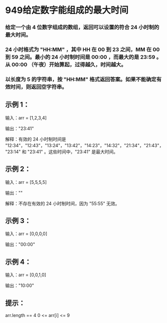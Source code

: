 # 949给定数字能组成的最大时间

### 给定一个由 4 位数字组成的数组，返回可以设置的符合 24 小时制的最大时间。
### 24 小时格式为 "HH:MM" ，其中 HH 在 00 到 23 之间，MM 在 00 到 59 之间。最小的 24 小时制时间是 00:00 ，而最大的是 23:59 。从 00:00 （午夜）开始算起，过得越久，时间越大。
### 以长度为 5 的字符串，按 "HH:MM" 格式返回答案。如果不能确定有效时间，则返回空字符串。

## 示例 1：
输入：arr = [1,2,3,4]

输出："23:41"

解释：有效的 24 小时制时间是 "12:34"，"12:43"，"13:24"，"13:42"，"14:23"，"14:32"，"21:34"，"21:43"，"23:14" 和 "23:41" 。这些时间中，"23:41" 是最大时间。

## 示例 2：

输入：arr = [5,5,5,5]

输出：""

解释：不存在有效的 24 小时制时间，因为 "55:55" 无效。

## 示例 3：

输入：arr = [0,0,0,0]

输出："00:00"

## 示例 4：

输入：arr = [0,0,1,0]

输出："10:00"

## 提示：

arr.length == 4
0 <= arr[i] <= 9